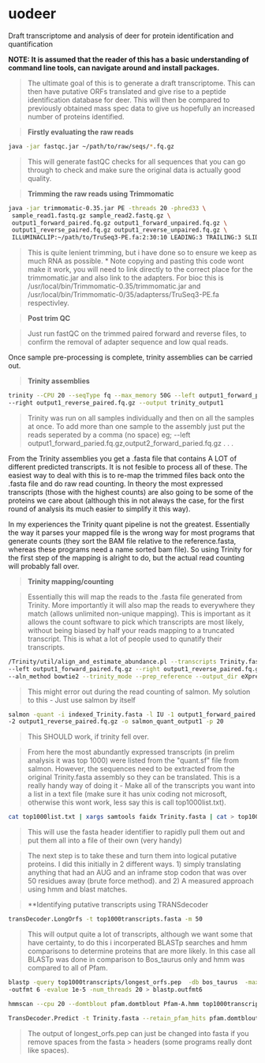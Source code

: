 # uodeer
Draft transcriptome and analysis of deer for protein identification and quantification

**NOTE: It is assumed that the reader of this has a basic understanding of command line tools, can navigate around and install packages.**

>The ultimate goal of this is to generate a draft transcriptome. This can then have putative ORFs translated and give rise to a peptide identification database for deer. This will then be compared to previously obtained mass spec data to give us hopefully an increased number of proteins identified.

>**Firstly evaluating the raw reads**

```bash
java -jar fastqc.jar ~/path/to/raw/seqs/*.fq.gz 

```

>This will generate fastQC checks for all sequences that you can go through to check and make sure the original data is actually good quality.

>**Trimming the raw reads using Trimmomatic**

```bash
java -jar trimmomatic-0.35.jar PE -threads 20 -phred33 \
 sample_read1.fastq.gz sample_read2.fastq.gz \
 output1_forward_paired.fq.gz output1_forward_unpaired.fq.gz \
 output1_reverse_paired.fq.gz output1_reverse_unpaired.fq.gz \
 ILLUMINACLIP:~/path/to/TruSeq3-PE.fa:2:30:10 LEADING:3 TRAILING:3 SLIDINGWINDOW:4:15 MINLEN:20

```

>This is quite lenient trimming, but i have done so to ensure we keep as much RNA as possible. * Note copying and pasting this code wont make it work, you will need to link directly to the correct place for the trimmomatic.jar and also link to the adapters. For bioc this is /usr/local/bin/Trimmomatic-0.35/trimmomatic.jar and /usr/local/bin/Trimmomatic-0/35/adapterss/TruSeq3-PE.fa respectivley.

> **Post trim QC**

>Just run fastQC on the trimmed paired forward and reverse files, to confirm the removal of adapter sequence and low qual reads.

Once sample pre-processing is complete, trinity assemblies can be carried out.

> **Trinity assemblies**

```bash
trinity --CPU 20 --seqType fq --max_memory 50G --left output1_forward_paired.fq.gz \
--right output1_reverse_paired.fq.gz --output trinity_output1

```

>Trinity was run on all samples individually and then on all the samples at once. To add more than one sample to the assembly just put the reads seperated by a comma (no space) eg; --left output1_forward_paried.fq.gz,output2_forward_paried.fq.gz . . .

From the Trinity assemblies you get a .fasta file that contains A LOT of different predicted transcripts. It is not fesible to process all of these. The easiest way to deal with this is to re-map the trimmed files back onto the .fasta file and do raw read counting. In theory the most expressed transcripts (those with the highest counts) are also going to be some of the proteins we care about (although this in not always the case, for the first round of analysis its much easier to simplify it this way).

In my experiences the Trinity quant pipeline is not the greatest. Essentially the way it parses your mapped file is the wrong way for most programs that generate counts (they sort the BAM file relative to the reference.fasta, whereas these programs need a name sorted bam file). So using Trinity for the first step of the mapping is alright to do, but the actual read counting will probably fall over.

> **Trinity mapping/counting**

>Essentially this will map the reads to the .fasta file generated from Trinity. More importantly it will also map the reads to everywhere they match (allows unlimited non-unique mapping). This is important as it allows the count software to pick which transcripts are most likely, without being biased by half your reads mapping to a truncated transcript. This is what a lot of people used to qunatify their transcripts.

```bash
/Trinity/util/align_and_estimate_abundance.pl --transcripts Trinity.fasta --seqType fq \
--left output1_forward_paired.fq.gz --right output1_reverse_paired.fq.gz --est_method salmon \
--aln_method bowtie2 --trinity_mode --prep_reference --output_dir eXpress_output

```

>This might error out during the read counting of salmon. My solution to this - Just use salmon by itself

```bash
salmon -quant -i indexed_Trinity.fasta -l IU -1 output1_forward_paired.fq.gz \
-2 output1_reverse_paired.fq.gz -o salmon_quant_output1 -p 20

```

>This SHOULD work, if trinity fell over.

>From here the most abundantly expressed transcripts (in prelim analysis it was top 1000) were listed from the "quant.sf" file from salmon. However, the sequences need to be extracted from the original Trinity.fasta assembly so they can be translated. This is a really handy way of doing it - Make all of the transcripts you want into a list in a text file (make sure it has unix coding not microsoft, otherwise this wont work, less say this is call top1000list.txt).

```bash
cat top1000list.txt | xargs samtools faidx Trinity.fasta | cat > top1000transcripts.fasta

```

>This will use the fasta header identifier to rapidly pull them out and put them all into a file of their own (very handy)

>The next step is to take these and turn them into logical putative proteins. I did this initially in 2 different ways. 1) simply translating anything that had an AUG and an inframe stop codon that was over 50 residues away (brute force method). and 2) A measured approach using hmm and blast matches.

> **Identifying putative transcripts using TRANSdecoder

```bash
transDecoder.LongOrfs -t top1000transcripts.fasta -m 50

```

>This will output quite a lot of transcripts, although we want some that have certainty, to do this i incorperated BLASTp searches and hmm comparisons to determine proteins that are more likely. In this case all BLASTp was done in comparison to Bos_taurus only and hmm was compared to all of Pfam.

```bash
blastp -query top1000transcripts/longest_orfs.pep  -db bos_taurus  -max_target_seqs 1 \
-outfmt 6 -evalue 1e-5 -num_threads 20 > blastp.outfmt6

hmmscan --cpu 20 --domtblout pfam.domtblout Pfam-A.hmm top1000transcripts/longest_orfs.pep

TransDecoder.Predict -t Trinity.fasta --retain_pfam_hits pfam.domtblout --retain_blastp_hits blastp.outfmt6

```

>The output of longest_orfs.pep can just be changed into fasta if you remove spaces from the fasta > headers (some programs really dont like spaces).












